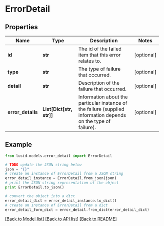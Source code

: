 # ErrorDetail


## Properties
Name | Type | Description | Notes
------------ | ------------- | ------------- | -------------
**id** | **str** | The id of the failed item that this error relates to. | [optional] 
**type** | **str** | The type of failure that occurred. | [optional] 
**detail** | **str** | Description of the failure that occurred. | [optional] 
**error_details** | **List[Dict[str, str]]** | Information about the particular instance of the failure (supplied information depends on the type of failure). | [optional] 

## Example

```python
from lusid.models.error_detail import ErrorDetail

# TODO update the JSON string below
json = "{}"
# create an instance of ErrorDetail from a JSON string
error_detail_instance = ErrorDetail.from_json(json)
# print the JSON string representation of the object
print ErrorDetail.to_json()

# convert the object into a dict
error_detail_dict = error_detail_instance.to_dict()
# create an instance of ErrorDetail from a dict
error_detail_form_dict = error_detail.from_dict(error_detail_dict)
```
[[Back to Model list]](../README.md#documentation-for-models) [[Back to API list]](../README.md#documentation-for-api-endpoints) [[Back to README]](../README.md)


